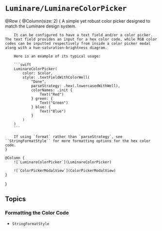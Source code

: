 # ``Luminare/LuminareColorPicker``

@Row {
    @Column(size: 2) {
        A simple yet robust color picker designed to match the Luminare design system.
        
        It can be configured to have a text field and/or a color picker. The text field provides an input for a hex color code, while RGB color codes can be inputted respectively from inside a color picker modal along with a hue-saturation-brightness diagram.
        
        Here is an example of its typical usage:
        
        ```swift
        LuminareColorPicker(
            color: $color,
            style: .textFieldWithColorWell(
                "Done",
                parseStrategy: .hex(.lowercasedWithWell),
                colorNames: .init {
                    Text("Red")
                } green: {
                    Text("Green")
                } blue: {
                    Text("Blue")
                }
            )
        )
        ```
        
        If using `format` rather than `parseStrategy`, see ``StringFormatStyle`` for more formatting options for the hex color code.
    }

    @Column {
        ![`LuminareColorPicker`](LuminareColorPicker)
        
        ![`ColorPickerModalView`](ColorPickerModalView)
    }
}

## Topics

### Formatting the Color Code

- ``StringFormatStyle``
